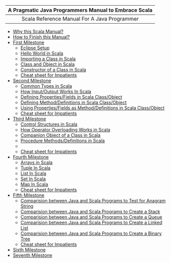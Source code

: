 
| **A Pragmatic Java Programmers Manual to Embrace Scala** |
| :---: |
| Scala Reference Manual For A Java Programmer |

- [Why this Scala Manual?][why-this-manual.md]
- [How to Finish this Manual?][how-to-finish.md]
- [First Milestone][first-milestone.md]
    - [Eclipse Setup][first-milestone-topic-1.md]
    - [Hello World in Scala][first-milestone-topic-2.md]
    - [Importing a Class in Scala][first-milestone-topic-3.md]
    - [Class and Object in Scala][first-milestone-topic-4.md]
    - [Constructor of a Class in Scala][first-milestone-topic-5.md]
    - [Cheat sheet for Impatients][first-milestone-topic-6.md]
-  [Second Milestone][second-milestone.md]
    - [Common Types in Scala][second-milestone-topic-1.md]
    - [How Input/Output Works In Scala][second-milestone-topic-2.md]
    - [Defining Properties/Fields in Scala Class/Object][second-milestone-topic-3.md]
    - [Defining Method/Definitions in Scala Class/Object][second-milestone-topic-4.md]
    - [Using Properties/Fields as Method/Definitions in Scala Class/Object][second-milestone-topic-5.md]
    - [Cheat sheet for Impatients][second-milestone-topic-6.md]
-  [Third Milestone][third-milestone.md]
    - [Control Structures in Scala][third-milestone-topic-1.md]
    - [How Operator Overloading Works in Scala][third-milestone-topic-2.md]
    - [Companion Object of a Class in Scala][third-milestone-topic-3.md]
    - [Procedure Methods/Definitions in Scala][third-milestone-topic-4.md]
    - [][third-milestone-topic-5.md]
    - [Cheat sheet for Impatients][third-milestone-topic-6.md]
-  [Fourth Milestone][fourth-milestone.md]
    - [Arrays in Scala][fourth-milestone-topic-1.md]
    - [Tuple In Scala][fourth-milestone-topic-2.md]
    - [List In Scala][fourth-milestone-topic-3.md]
    - [Set In Scala][fourth-milestone-topic-4.md]
    - [Map In Scala][fourth-milestone-topic-5.md]
    - [Cheat sheet for Impatients][fourth-milestone-topic-6.md]
-  [Fifth Milestone][fifth-milestone.md]
    - [Comparision between Java and Scala Programs to Test for Anagram String][fifth-milestone-topic-1.md]
    - [Comparision between Java and Scala Programs to Create a Stack][fifth-milestone-topic-2.md]
    - [Comparision between Java and Scala Programs to Create a Queue][fifth-milestone-topic-3.md]
    - [Comparision between Java and Scala Programs to Create a Linked List][fifth-milestone-topic-4.md]
    - [Comparision between Java and Scala Programs to Create a Binary Tree][fifth-milestone-topic-5.md]
    - [Cheat sheet for Impatients][fifth-milestone-topic-6.md]
-  [Sixth Milestone][sixth-milestone.md]
-  [Seventh Milestone][seventh-milestone.md]

[why-this-manual.md]: https://github.com/inbravo/java-to-scala/blob/master/why-this-manual.md
[how-to-finish.md]: https://github.com/inbravo/java-to-scala/blob/master/how-to-finish.md
[first-milestone.md]: https://github.com/inbravo/java-to-scala/blob/master/first-milestone.md
[first-milestone-topic-1.md]: https://github.com/inbravo/java-to-scala/blob/master/first-milestone/setup.md
[first-milestone-topic-2.md]: https://github.com/inbravo/java-to-scala/blob/master/first-milestone/hello-world.md
[first-milestone-topic-3.md]: https://github.com/inbravo/java-to-scala/blob/master/first-milestone/class-import.md
[first-milestone-topic-4.md]: https://github.com/inbravo/java-to-scala/blob/master/first-milestone/class-and-object.md
[first-milestone-topic-5.md]: https://github.com/inbravo/java-to-scala/blob/master/first-milestone/constructors.md
[first-milestone-topic-6.md]: https://github.com/inbravo/java-to-scala/blob/master/first-milestone/cheat-sheet.md

[second-milestone.md]: https://github.com/inbravo/java-to-scala/blob/master/second-milestone.md
[second-milestone-topic-1.md]: https://github.com/inbravo/java-to-scala/blob/master/second-milestone/common-types.md
[second-milestone-topic-2.md]: https://github.com/inbravo/java-to-scala/blob/master/second-milestone/input-and-output.md
[second-milestone-topic-3.md]: https://github.com/inbravo/java-to-scala/blob/master/second-milestone/values-variables-and-methods.md
[second-milestone-topic-4.md]: https://github.com/inbravo/java-to-scala/blob/master/second-milestone/methods.md
[second-milestone-topic-5.md]: https://github.com/inbravo/java-to-scala/blob/master/second-milestone/variables-and-definitions.md
[second-milestone-topic-6.md]: https://github.com/inbravo/java-to-scala/blob/master/second-milestone/cheat-sheet.md

[third-milestone.md]: https://github.com/inbravo/java-to-scala/blob/master/third-milestone.md
[third-milestone-topic-1.md]: https://github.com/inbravo/java-to-scala/blob/master/third-milestone/looping-in-scala.md
[third-milestone-topic-2.md]: https://github.com/inbravo/java-to-scala/blob/master/third-milestone/operator-overloading.md
[third-milestone-topic-3.md]: https://github.com/inbravo/java-to-scala/blob/master/third-milestone/companion-object.md
[third-milestone-topic-4.md]: https://github.com/inbravo/java-to-scala/blob/master/third-milestone/procedures.md
[third-milestone-topic-5.md]: https://github.com/inbravo/java-to-scala/blob/master/third-milestone/methods.md
[third-milestone-topic-6.md]: https://github.com/inbravo/java-to-scala/blob/master/third-milestone/cheat-sheet.md

[fourth-milestone.md]: https://github.com/inbravo/java-to-scala/blob/master/fourth-milestone.md
[fourth-milestone-topic-1.md]: https://github.com/inbravo/java-to-scala/blob/master/fourth-milestone/array.md
[fourth-milestone-topic-2.md]: https://github.com/inbravo/java-to-scala/blob/master/fourth-milestone/tuple.md
[fourth-milestone-topic-3.md]: https://github.com/inbravo/java-to-scala/blob/master/fourth-milestone/list.md
[fourth-milestone-topic-4.md]: https://github.com/inbravo/java-to-scala/blob/master/fourth-milestone/set.md
[fourth-milestone-topic-5.md]: https://github.com/inbravo/java-to-scala/blob/master/fourth-milestone/map.md
[fourth-milestone-topic-6.md]: https://github.com/inbravo/java-to-scala/blob/master/fourth-milestone/cheat-sheet.md

[fifth-milestone.md]: https://github.com/inbravo/java-to-scala/blob/master/fifth-milestone.md
[fifth-milestone-topic-1.md]: https://github.com/inbravo/java-to-scala/blob/master/fifth-milestone/anagram-test.md
[fifth-milestone-topic-2.md]: https://github.com/inbravo/java-to-scala/blob/master/fifth-milestone/stack.md
[fifth-milestone-topic-3.md]: https://github.com/inbravo/java-to-scala/blob/master/fifth-milestone/queue.md
[fifth-milestone-topic-4.md]: https://github.com/inbravo/java-to-scala/blob/master/fifth-milestone/linked-list.md
[fifth-milestone-topic-5.md]: https://github.com/inbravo/java-to-scala/blob/master/fifth-milestone/binary-tree.md
[fifth-milestone-topic-6.md]: https://github.com/inbravo/java-to-scala/blob/master/fifth-milestone/cheat-sheet.md

[sixth-milestone.md]: https://github.com/inbravo/java-to-scala/blob/master/sixth-milestone.md
[seventh-milestone.md]: https://github.com/inbravo/java-to-scala/blob/master/seventh-milestone.md



